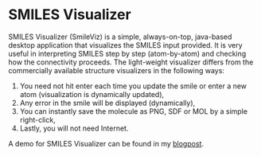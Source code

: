 SMILES Visualizer
========

SMILES Visualizer (SmileViz) is a simple, always-on-top, java-based desktop application that visualizes the SMILES input provided. It is very useful in interpreting SMILES step by step (atom-by-atom) and checking how the connectivity proceeds. The light-weight visualizer differs from the commercially available structure visualizers in the following ways:

1. You need not hit enter each time you update the smile or enter a new atom (visualization is dynamically updated),
2. Any error in the smile will be displayed (dynamically),
3. You can instantly save the molecule as PNG, SDF or MOL by a simple right-click,
4. Lastly, you will not need Internet.


A demo for SMILES Visualizer can be found in my [blogpost](http://vishalkpp.blogspot.de/2014/02/simple-smiles-visualizer.html).
